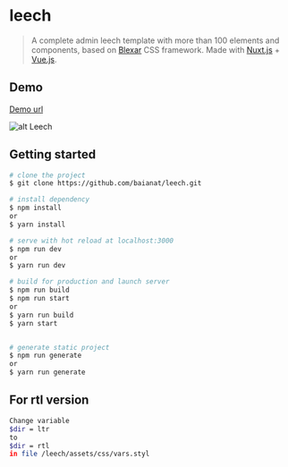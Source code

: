 # leech

> A complete admin leech template with more than 100 elements and components, based on [Blexar](https://github.com/baianat/blexar) CSS framework.
> Made with [Nuxt.js](https://github.com/nuxt/nuxt.js) + [Vue.js](https://github.com/vuejs/vue).

## Demo

[Demo url](https://baianat.github.io/leech/)

![alt Leech](https://github.com/baianat/leech/blob/master/static/leech.jpg)

## Getting started

```bash
# clone the project
$ git clone https://github.com/baianat/leech.git

# install dependency
$ npm install
or
$ yarn install

# serve with hot reload at localhost:3000
$ npm run dev
or
$ yarn run dev

# build for production and launch server
$ npm run build
$ npm run start
or
$ yarn run build
$ yarn start


# generate static project
$ npm run generate
or
$ yarn run generate
```

## For rtl version
```bash
Change variable 
$dir = ltr
to
$dir = rtl
in file /leech/assets/css/vars.styl
```

